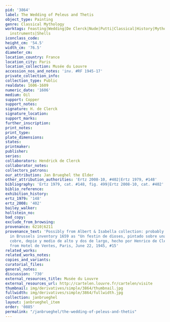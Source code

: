 ```yaml
---
pid: '3864'
label: The Wedding of Peleus and Thetis
object_type: Painting
genre: Classical Mythology
worktags: Feasting|Wedding|De Clerck|Nude|Putti|Classical|History|Mythological|Flowers|Food|Fruit|Musical
  instruments|Shells
iconclass_code:
height_cm: '54.5'
width_cm: '76.5'
diameter_cm:
location_country: France
location_city: Paris
location_collection: Musée du Louvre
accession_nos_and_notes: 'inv. #RF 1945-17'
private_collection_info:
collection_type: Public
realdate: 1606-1609
numeric_date: '1606'
medium: Oil
support: Copper
support_notes:
signature: H. de Clerck
signature_location:
support_marks:
further_inscription:
print_notes:
print_type:
plate_dimensions:
states:
printmaker:
publisher:
series:
collaborators: Hendrick de Clerck
collaborator_notes:
collectors_patrons:
our_attribution: Jan Brueghel the Elder
other_attribution_authorities: 'Ertz 2008-10, #402|Ertz 1979, #148'
bibliography: 'Ertz 1979, cat. #148, fig. 499|Ertz 2008-10, cat. #402'
biblio_reference:
exhibition_history:
ertz_1979: '148'
ertz_2008: '402'
bailey_walker:
hollstein_no:
bad_copy:
exclude_from_browsing:
provenance: 6210|6211
provenance_text: 'Possibly from Albert & Isabella collection: probably same work as
  in Brussels inventory 1659 as "Un festin de dioses, pintado sobre una lamina de
  cobre, depie y medio de alto y dos de largo, hecho por Henrico de Clercq y Breugel"|Acquired
  from Hotel de Ventes, Paris, June 22, 1945, #15'
related_works:
related_works_notes:
copies_and_variants:
curatorial_files:
general_notes:
discussion: '730'
external_resources_title: Musée du Louvre
external_resources_url: http://cartelen.louvre.fr/cartelen/visite
thumbnail: img/derivatives/simple/3864/thumbnail.jpg
fullwidth: img/derivatives/simple/3864/fullwidth.jpg
collection: janbrueghel
layout: janbrueghel_item
order: '0885'
permalink: "/janbrueghel/the-wedding-of-peleus-and-thetis"
---
```


